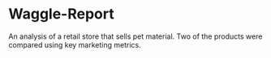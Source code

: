 # Waggle-Report
An analysis of a retail store that sells pet material. Two of the products were compared using key marketing metrics.
